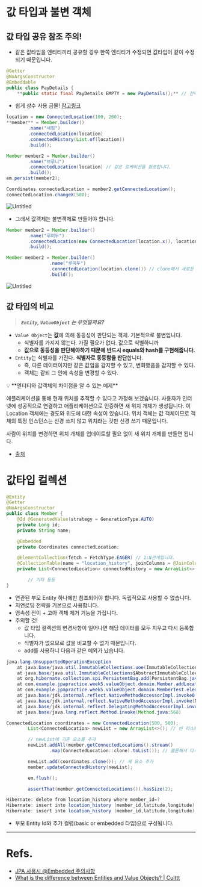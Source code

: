 # 값 타입과 불변 객체

## 값 타입 공유 참조 주의!

- 같은 값타입을 엔티티끼리 공유할 경우 한쪽 엔티티가 수정되면 값타입이 같이 수정되기 때문입니다.

```java
@Getter
@NoArgsConstructor
@Embeddable
public class PayDetails {
    **public static final PayDetails EMPTY = new PayDetails();** // 전역 변수
```

- 쉽게 상수 사용 금물! [참고링크](https://jojoldu.tistory.com/559)

```java
location = new ConnectedLocation(100, 200);
**member** = Member.builder()
        .name("새힘")
        .connectedLocation(location)
        .connectedHistory(List.of(location))
        .build();

Member member2 = Member.builder()
        .name("브루니")
        .connectedLocation(location) // 같은 로케이션을 참조합니다.
        .build();
em.persist(member2);

Coordinates connectedLocation = member2.getConnectedLocation();
connectedLocation.changeX(500);
```

![Untitled](https://s3-us-west-2.amazonaws.com/secure.notion-static.com/771e9d4d-cfa7-4d88-803c-65a12e76aa15/Untitled.png)

- 그래서 값객체는 불변객체로 만들어야 합니다.

```java
Member member2 = Member.builder()
        .name("루미두")
        .connectedLocation(new ConnectedLocation(location.x(), location.y())) // 새로 생성하거나
        .build();

Member member2 = Member.builder()
                .name("루미두")
                .connectedLocation(location.clone()) // clone해서 새로운 객체로 만듭니다.
                .build();
```

![Untitled](https://s3-us-west-2.amazonaws.com/secure.notion-static.com/d3e621b2-dc62-4e30-8bac-c7d2e2b9f9ae/Untitled.png)

## 값 타입의 비교

> ***`Entity`, `ValueObject` 는 무엇일까요?***
> 
- `Value Object`는 **값**에 의해 동등성이 판단되는 객체. 기본적으로 불변입니다.
    - 식별자를 가지지 않는다. 가질 필요가 없다. 값으로 식별하니까
    - **값으로 동등성을 판단해야하기 때문에 반드시 equals와 hash를 구현해줍니다.**
- `Entity`는 식별자를 가진다. **식별자로 동등함을 판단**합니다.
    - 즉, 다른 데이터이지만 같은 값임을 감지할 수 있고, 변화했음을 감지할 수 있다.
    - 객체는 같되 그 안에 속성을 변경할 수 있다.

<aside>
💡 **엔티티와 값객체의 차이점을 알 수 있는 예제**

애플리케이션을 통해 현재 위치를 추적할 수 있다고 가정해 보겠습니다. 사용자가 인터넷에 성공적으로 연결하고 애플리케이션으로 인증하면 새 위치 개체가 생성됩니다. 이 Location 객체에는 경도와 위도에 대한 속성이 있습니다. 위치 객체는 값 객체이므로 객체의 특정 인스턴스는 신경 쓰지 않고 위치라는 것만 신경 쓰기 때문입니다.

사람이 위치를 변경하면 위치 개체를 업데이트할 필요 없이 새 위치 개체를 만들면 됩니다.

- [출처](https://culttt.com/2014/04/30/difference-entities-value-objects)

</aside>

# 값타입 컬렉션

```java
@Entity
@Getter
@NoArgsConstructor
public class Member {
    @Id @GeneratedValue(strategy = GenerationType.AUTO)
    private Long id;
    private String name;

    @Embedded
    private Coordinates connectedLocation;

    @ElementCollection(fetch = FetchType.EAGER) // 1:N관계입니다.
    @CollectionTable(name = "location_history", joinColumns = @JoinColumn(name = "member_id"))
    private List<ConnectedLocation> connectedHistory = new ArrayList<>();

		// 기타 등등
}
```

- 연관된 부모 Entity 하나에만 참조되어야 합니다. 독립적으로 사용할 수 없습니다.
- 지연로딩 전략을 기본으로 사용합니다.
- 영속성 전이 + 고아 객체 제거 기능을 가집니다.
- 주의할 것!
    - 값 타입 컬렉션의 변경사항이 일어나면 해당 데이터를 모두 지우고 다시 등록합니다.
    - 식별자가 없으므로 값을 비교할 수 없기 때문입니다.
    - add를 사용하니 다음과 같은 예외가 났습니다.

```java
java.lang.UnsupportedOperationException
	at java.base/java.util.ImmutableCollections.uoe(ImmutableCollections.java:142)
	at java.base/java.util.ImmutableCollections$AbstractImmutableCollection.add(ImmutableCollections.java:147)
	at org.hibernate.collection.spi.PersistentBag.add(PersistentBag.java:391)
	at com.example.jpapractice.week5.valueObject.domain.Member.addLocationHistory(Member.java:42)
	at com.example.jpapractice.week5.valueObject.domain.MemberTest.elementalCollectionTest(MemberTest.java:91)
	at java.base/jdk.internal.reflect.NativeMethodAccessorImpl.invoke0(Native Method)
	at java.base/jdk.internal.reflect.NativeMethodAccessorImpl.invoke(NativeMethodAccessorImpl.java:77)
	at java.base/jdk.internal.reflect.DelegatingMethodAccessorImpl.invoke(DelegatingMethodAccessorImpl.java:43)
	at java.base/java.lang.reflect.Method.invoke(Method.java:568)
```

```java
ConnectedLocation coordinates = new ConnectedLocation(500, 500);
        List<ConnectedLocation> newList = new ArrayList<>(); // 빈 리스트 생성

        // newList에 기존 요소를 추가
        newList.addAll(member.getConnectedLocations().stream()
                .map(ConnectedLocation::clone).toList()); // 클론해서 다시 넣어줘야 합니다.

        newList.add(coordinates.clone()); // 새 요소 추가
        member.updateConnectedHistory(newList);

        em.flush();

        assertThat(member.getConnectedLocations()).hasSize(2);
```

```java
Hibernate: delete from location_history where member_id=?
Hibernate: insert into location_history (member_id,latitude,longitude) values (?,?,?)
Hibernate: insert into location_history (member_id,latitude,longitude) values (?,?,?)
```

- 부모 Entity Id와 추가 컬럼(basic or embedded 타입)으로 구성됩니다.

---

# Refs.

- [JPA 사용시 @Embedded 주의사항](https://jojoldu.tistory.com/559)
- [What is the difference between Entities and Value Objects? | Culttt](https://culttt.com/2014/04/30/difference-entities-value-objects)
